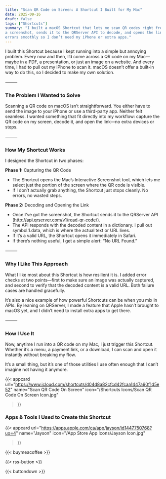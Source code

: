 ```yaml
---
title: "Scan QR Code on Screen: A Shortcut I Built for My Mac"
date: 2025-09-16
draft: false
tags: ["Shortcuts"]
summary: "I built a macOS Shortcut that lets me scan QR codes right from my screen. It grabs 
a screenshot, sends it to the QRServer API to decode, and opens the link in Safari—handling 
errors smoothly so I don’t need my iPhone or extra apps."
---
```


I built this Shortcut because I kept running into a simple but annoying problem. Every now 
and then, I’d come across a QR code on my Mac—maybe in a PDF, a presentation, or just an image 
on a website. And every time, I had to pull out my iPhone to scan it. macOS doesn’t offer 
a built-in way to do this, so I decided to make my own solution.

⸻

### The Problem I Wanted to Solve

Scanning a QR code on macOS isn’t straightforward. You either have to send the image to your 
iPhone or use a third-party app. Neither felt seamless. I wanted something that fit directly 
into my workflow: capture the QR code on my screen, decode it, and open the link—no extra 
devices or steps.

⸻

### How My Shortcut Works

I designed the Shortcut in two phases:

**Phase 1:** Capturing the QR Code

- The Shortcut opens the Mac’s Interactive Screenshot tool, which lets me select just the 
portion of the screen where the QR code is visible.
- If I don’t actually grab anything, the Shortcut just stops cleanly. No errors, no wasted 
steps.

**Phase 2:** Decoding and Opening the Link

- Once I’ve got the screenshot, the Shortcut sends it to the QRServer API (http://api.qrserver.com/v1/read-qr-code/).
- The API responds with the decoded content in a dictionary. I pull out symbol.1.data, which 
is where the actual text or URL lives.
- If it’s a valid URL, the Shortcut opens it immediately in Safari.
- If there’s nothing useful, I get a simple alert: “No URL Found.”

⸻

### Why I Like This Approach

What I like most about this Shortcut is how resilient it is. I added error checks at two 
points—first to make sure an image was actually captured, and second to verify that the 
decoded content is a valid URL. Both failure cases are handled gracefully.

It’s also a nice example of how powerful Shortcuts can be when you mix in APIs. By leaning 
on QRServer, I made a feature that Apple hasn’t brought to macOS yet, and I didn’t need to 
install extra apps to get there.

⸻

### How I Use It

Now, anytime I run into a QR code on my Mac, I just trigger this Shortcut. Whether it’s a 
menu, a payment link, or a download, I can scan and open it instantly without breaking my 
flow.

It’s a small thing, but it’s one of those utilities I use often enough that I can’t imagine 
not having it anymore.

{{< appcard 
    url="https://www.icloud.com/shortcuts/d04d8a82cfcd42fcaa1447a90f1d5e52" 
    name="Scan QR Code On Screen" 
    icon="/Shortcuts Icons/Scan QR Code On Screen Icon.jpg" 
>}}

### Apps & Tools I Used to Create this Shortcut

{{< appcard 
    url="https://apps.apple.com/ca/app/jayson/id1447750768?uo=4" 
    name="Jayson" 
    icon="/App Store App Icons/Jayson Icon.jpg" 
>}}


{{< buymeacoffee >}}

{{< rss-button >}}

{{< buttondown >}}